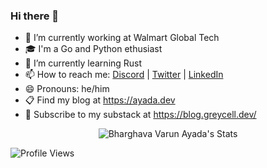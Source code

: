 ### Hi there 👋

- 🔭 I’m currently working at Walmart Global Tech
- 🎓 I'm a Go and Python ethusiast
- 🌱 I’m currently learning Rust
- 📫 How to reach me: [Discord](https://discord.gg/2DATmmrn) | [Twitter](https://twitter.com/abvarun) | [LinkedIn](https://www.linkedin.com/in/abvarun226/)
- 😄 Pronouns: he/him
- 📋 Find my blog at https://ayada.dev
- 📖 Subscribe to my substack at https://blog.greycell.dev/

<p align="center"> <img src="https://github-readme-stats.vercel.app/api?username=abvarun226&show_icons=true&theme=dark&rank_icon=percentile" alt="Bharghava Varun Ayada's Stats" />

![Profile Views](https://profile-counter.glitch.me/abvarun226/count.svg)
